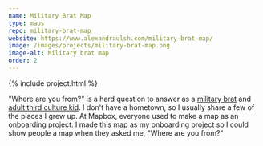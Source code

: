 ```yaml
---
name: Military Brat Map
type: maps
repo: military-brat-map
website: https://www.alexandraulsh.com/military-brat-map/
image: /images/projects/military-brat-map.png
image-alt: Military brat map
order: 2
---
```


{% include project.html %}

"Where are you from?" is a hard question to answer as a [military brat](https://en.wikipedia.org/wiki/Military_brat_(U.S._subculture)) and [adult third culture kid](https://en.wikipedia.org/wiki/Third_culture_kid). I don't have a hometown, so I usually share a few of the places I grew up. At Mapbox, everyone used to make a map as an onboarding project. I made this map as my onboarding project so I could show people a map when they asked me, "Where are you from?"
